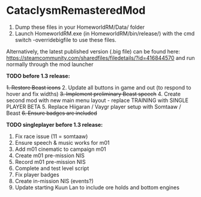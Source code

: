 # CataclysmRemasteredMod

1. Dump these files in your HomeworldRM/Data/ folder 
2. Launch HomeworldRM.exe (in HomeworldRM/bin/release/) with the cmd switch -overridebigfile to use these files.

Alternatively, the latest published version (.big file) can be found here: https://steamcommunity.com/sharedfiles/filedetails/?id=416844570 and run normally through the mod launcher


**TODO before 1.3 release:**

~~1. Restore Beast icons~~
2. Update all buttons in game and out (to respond to hover and fix widths)
~~3. Implement preliminary Beast speech~~
4. Create second mod with new main menu layout - replace TRAINING with SINGLE PLAYER BETA
5. Replace Hiigaran / Vaygr player setup with Somtaaw / Beast
~~6. Ensure badges are included~~

**TODO singleplayer before 1.3 release:**

1. Fix race issue (11 = somtaaw)
2. Ensure speech & music works for m01
3. Add m01 cinematic to campaign m01
4. Create m01 pre-mission NIS
5. Record m01 pre-mission NIS
6. Complete and test level script
7. Fix player badges
8. Create in-mission NIS (events?)
9. Update starting Kuun Lan to include ore holds and bottom engines
